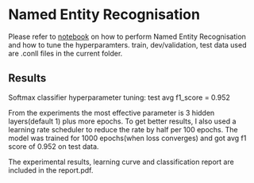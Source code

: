# Named Entity Recognisation
Please refer to [notebook](https://github.com/BambooPalace/Natural-language-processing/blob/main/Name-entity-recognization/NER_classifier.ipynb) on how to perform Named Entity Recognisation and how to tune the hyperparamters.
train, dev/validation, test data used are .conll files in the current folder.

## Results
Softmax classifier hyperparameter tuning: test avg f1_score = 0.952

From the experiments the most effective parameter is 3 hidden layers(default 1) plus more epochs. To get better results, I also used a learning rate scheduler to reduce the rate by half per 100 epochs. The model was trained for 1000 epochs(when loss converges) and got avg f1 score of 0.952 on test data.

The experimental results, learning curve and classification report are included in the report.pdf.




